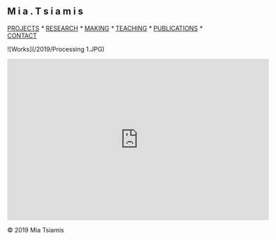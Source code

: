 ## M i a . T s i a m i s

[PROJECTS](./projects.html)  _*_  [RESEARCH](./research)  _*_  [MAKING](./making)  _*_  [TEACHING](./courses.html) _*_  [PUBLICATIONS](./publications.html) _*_  [CONTACT](./contact.html)   

 
![Works](/2019/Processing 1.JPG)

<iframe width="600" height="371" seamless frameborder="0" scrolling="no" src="https://docs.google.com/spreadsheets/d/e/2PACX-1vQ0Oaqi3Zc03JFnvNCrtJXnD_hi9qZgxPU8MC64mtWT7jq9h63t642d3v_nBajypP6TpqWCpwIFTRXA/pubchart?oid=971487346&amp;format=interactive"></iframe>

© 2019 Mia Tsiamis
